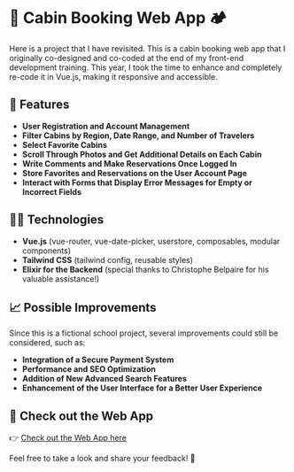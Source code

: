 # 🚀 Cabin Booking Web App 🏕️

Here is a project that I have revisited. This is a cabin booking web app that I originally co-designed and co-coded at the end of my front-end development training. This year, I took the time to enhance and completely re-code it in Vue.js, making it responsive and accessible.

## 🌟 Features

- **User Registration and Account Management**
- **Filter Cabins by Region, Date Range, and Number of Travelers**
- **Select Favorite Cabins**
- **Scroll Through Photos and Get Additional Details on Each Cabin**
- **Write Comments and Make Reservations Once Logged In**
- **Store Favorites and Reservations on the User Account Page**
- **Interact with Forms that Display Error Messages for Empty or Incorrect Fields**

## 👨‍💻 Technologies

- **Vue.js** (vue-router, vue-date-picker, userstore, composables, modular components)
- **Tailwind CSS** (tailwind config, reusable styles)
- **Elixir for the Backend** (special thanks to Christophe Belpaire for his valuable assistance!)

## 📈 Possible Improvements

Since this is a fictional school project, several improvements could still be considered, such as:

- **Integration of a Secure Payment System**
- **Performance and SEO Optimization**
- **Addition of New Advanced Search Features**
- **Enhancement of the User Interface for a Better User Experience**

## 🔗 Check out the Web App

👉 [Check out the Web App here](https://nest.mathildebaclin.com/)

Feel free to take a look and share your feedback! 🙌

